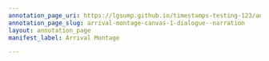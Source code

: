 ```yaml
---
annotation_page_uri: https://lgsump.github.io/timestamps-testing-123/annotations/arrival-montage-canvas-1-dialogue--narration.json
annotation_page_slug: arrival-montage-canvas-1-dialogue--narration
layout: annotation_page
manifest_label: Arrival Montage

---
```

